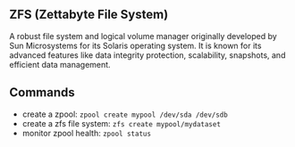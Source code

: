 ## ZFS (Zettabyte File System)

A robust file system and logical volume manager originally developed by Sun Microsystems for its Solaris operating system. It is known for its advanced features like data integrity protection, scalability, snapshots, and efficient data management.

## Commands

- create a zpool: `zpool create mypool /dev/sda /dev/sdb`
- create a zfs file system: `zfs create mypool/mydataset`
- monitor zpool health: `zpool status`

